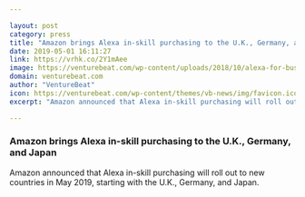 ```yaml
---

layout: post
category: press
title: "Amazon brings Alexa in-skill purchasing to the U.K., Germany, and Japan"
date: 2019-05-01 16:11:27
link: https://vrhk.co/2Y1mAee
image: https://venturebeat.com/wp-content/uploads/2018/10/alexa-for-business.png?w=1200&strip=all
domain: venturebeat.com
author: "VentureBeat"
icon: https://venturebeat.com/wp-content/themes/vb-news/img/favicon.ico
excerpt: "Amazon announced that Alexa in-skill purchasing will roll out to new countries in May 2019, starting with the U.K., Germany, and Japan."

---
```


### Amazon brings Alexa in-skill purchasing to the U.K., Germany, and Japan

Amazon announced that Alexa in-skill purchasing will roll out to new countries in May 2019, starting with the U.K., Germany, and Japan.